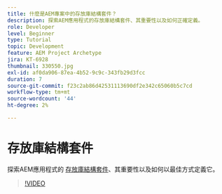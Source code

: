 ```yaml
---
title: 什麼是AEM專案中的存放庫結構套件？
description: 探索AEM應用程式的存放庫結構套件、其重要性以及如何正確定義。
role: Developer
level: Beginner
type: Tutorial
topic: Development
feature: AEM Project Archetype
jira: KT-6928
thumbnail: 330550.jpg
exl-id: af0da906-87ea-4b52-9c9c-343fb29d3fcc
duration: 7
source-git-commit: f23c2ab86d42531113690df2e342c65060b5c7cd
workflow-type: tm+mt
source-wordcount: '44'
ht-degree: 2%

---
```


# 存放庫結構套件

探索AEM應用程式的 [存放庫結構套件](https://experienceleague.adobe.com/docs/experience-manager-cloud-service/implementing/developing/repository-structure-package.html)、其重要性以及如何以最佳方式定義它。

>[!VIDEO](https://video.tv.adobe.com/v/330550?quality=12&learn=on)
